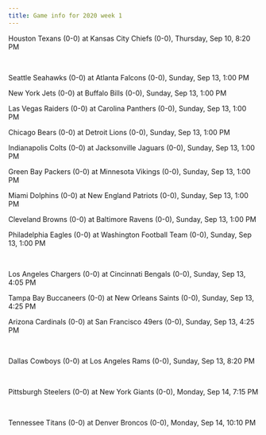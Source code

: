 ```yaml
---
title: Game info for 2020 week 1
---
```

Houston Texans (0-0) at Kansas City Chiefs (0-0), Thursday, Sep 10, 8:20 PM


<br/>

Seattle Seahawks (0-0) at Atlanta Falcons (0-0), Sunday, Sep 13, 1:00 PM

New York Jets (0-0) at Buffalo Bills (0-0), Sunday, Sep 13, 1:00 PM

Las Vegas Raiders (0-0) at Carolina Panthers (0-0), Sunday, Sep 13, 1:00 PM

Chicago Bears (0-0) at Detroit Lions (0-0), Sunday, Sep 13, 1:00 PM

Indianapolis Colts (0-0) at Jacksonville Jaguars (0-0), Sunday, Sep 13, 1:00 PM

Green Bay Packers (0-0) at Minnesota Vikings (0-0), Sunday, Sep 13, 1:00 PM

Miami Dolphins (0-0) at New England Patriots (0-0), Sunday, Sep 13, 1:00 PM

Cleveland Browns (0-0) at Baltimore Ravens (0-0), Sunday, Sep 13, 1:00 PM

Philadelphia Eagles (0-0) at Washington Football Team (0-0), Sunday, Sep 13, 1:00 PM


<br/>

Los Angeles Chargers (0-0) at Cincinnati Bengals (0-0), Sunday, Sep 13, 4:05 PM

Tampa Bay Buccaneers (0-0) at New Orleans Saints (0-0), Sunday, Sep 13, 4:25 PM

Arizona Cardinals (0-0) at San Francisco 49ers (0-0), Sunday, Sep 13, 4:25 PM


<br/>

Dallas Cowboys (0-0) at Los Angeles Rams (0-0), Sunday, Sep 13, 8:20 PM


<br/>

Pittsburgh Steelers (0-0) at New York Giants (0-0), Monday, Sep 14, 7:15 PM


<br/>

Tennessee Titans (0-0) at Denver Broncos (0-0), Monday, Sep 14, 10:10 PM

